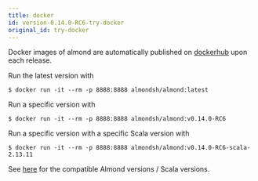 ```yaml
---
title: docker
id: version-0.14.0-RC6-try-docker
original_id: try-docker
---
```


Docker images of almond are automatically published on
[dockerhub](https://hub.docker.com/r/almondsh/almond) upon each release.

Run the latest version with
```
$ docker run -it --rm -p 8888:8888 almondsh/almond:latest
```

Run a specific version with
```
$ docker run -it --rm -p 8888:8888 almondsh/almond:v0.14.0-RC6
```

Run a specific version with a specific Scala version with
```
$ docker run -it --rm -p 8888:8888 almondsh/almond:v0.14.0-RC6-scala-2.13.11
```

See [here](install-versions.md) for the compatible Almond versions / Scala
versions.
